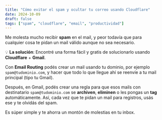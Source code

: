```yaml
---
title: "Cómo evitar el spam y ocultar tu correo usando Cloudflare"
date: 2024-10-09
draft: false
tags: ["spam", "cloudflare", "email", "productividad"]
--- 
```

Me molesta mucho recibir **spam** en el mail, y peor todavía que para cualquier cosa te pidan un mail válido aunque no sea necesario.

💡 **La solución**: Encontré una forma fácil y gratis de solucionarlo usando **Cloudflare** + **Gmail**.

Con **Email Routing** podés crear un mail usando tu dominio, por ejemplo `spam@tudominio.com`, y hacer que todo lo que llegue ahí se reenvíe a tu mail principal (tipo tu Gmail).

Después, en Gmail, podés crear una regla para que esos mails con destinatario `spam@tudominio.com` se **archiven**, **eliminen** o les pongas un **tag** automáticamente. Así, cada vez que te pidan un mail para registros, usás ese y te olvidás del spam.

Es súper simple y te ahorra un montón de molestias en tu inbox.
